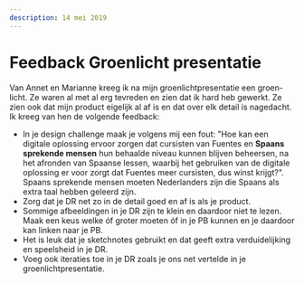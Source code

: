 ```yaml
---
description: 14 mei 2019
---
```


# Feedback Groenlicht presentatie

Van Annet en Marianne kreeg ik na mijn groenlichtpresentatie een groen-licht. Ze waren al met al erg tevreden en zien dat ik hard heb gewerkt. Ze zien ook dat mijn product eigelijk al af is en dat over elk detail is nagedacht. Ik kreeg van hen de volgende feedback:

* In je design challenge maak je volgens mij een fout: "Hoe kan een digitale oplossing ervoor zorgen dat cursisten van Fuentes en **Spaans sprekende mensen** hun behaalde niveau kunnen blijven beheersen, na het afronden van Spaanse lessen, waarbij het gebruiken van de digitale oplossing er voor zorgt dat Fuentes meer cursisten, dus winst krijgt?". Spaans sprekende mensen moeten Nederlanders zijn die Spaans als extra taal hebben geleerd zijn.
* Zorg dat je DR net zo in de detail goed en af is als je product.
* Sommige afbeeldingen in je DR zijn te klein en daardoor niet te lezen. Maak een keus welke óf groter moeten óf in je PB kunnen en je daardoor kan linken naar je PB. 
* Het is leuk dat je sketchnotes gebruikt en dat geeft extra verduidelijking en speelsheid in je DR.
* Voeg ook iteraties toe in je DR zoals je ons net vertelde in je groenlichtpresentatie.

